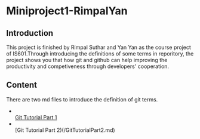 # Miniproject1-RimpalYan

## **Introduction**

This project is finished by Rimpal Suthar and Yan Yan as the course project of IS601.Through introducing the definitions of some terms in reporitory, the project shows you that how git and github can help improving the productivity and competiveness through developers' cooperation.

## **Content**

There are two md files to introduce the definition of git terms.
* <br>[Git Tutorial Part 1](/GitTutorialPart1.md)
* <br>[Git Tutorial Part 2)(/GitTutorialPart2.md)
